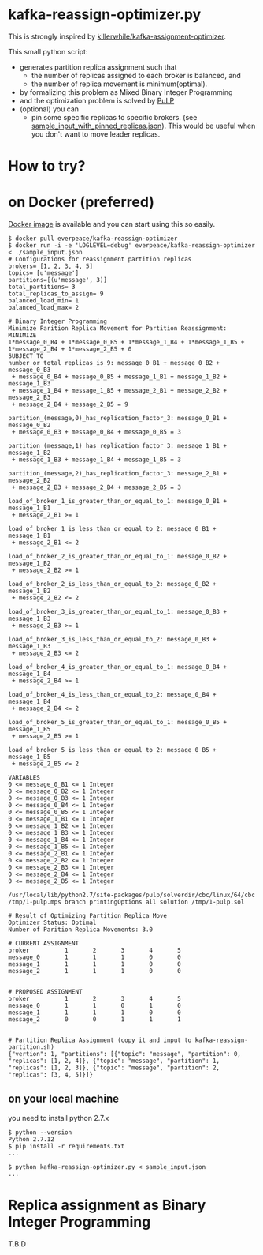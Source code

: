 # kafka-reassign-optimizer.py
This is strongly inspired by [killerwhile/kafka-assignment-optimizer](https://github.com/killerwhile/kafka-assignment-optimizer).

This small python script:

* generates partition replica assignment such that
  * the number of replicas assigned to each broker is balanced, and
  * the number of replica movement is minimum(optimal).
* by formalizing this problem as Mixed Binary Integer Programming
* and the optimization problem is solved by [PuLP](https://pythonhosted.org/PuLP/index.html)
* (optional) you can
  * pin some specific replicas to specific brokers. (see [sample_input_with_pinned_replicas.json](sample_input_with_pinned_replicas.json)).  This would be useful when you don't want to move leader replicas.

# How to try?
# on Docker (preferred)

[Docker image](https://hub.docker.com/r/everpeace/kafka-reassign-optimizer/) is available and you can start using this so easily.

```
$ docker pull everpeace/kafka-reassign-optimizer
$ docker run -i -e 'LOGLEVEL=debug' everpeace/kafka-reassign-optimizer < ./sample_input.json
# Configurations for reassignment partition replicas
brokers= [1, 2, 3, 4, 5]
topics= [u'message']
partitions=[(u'message', 3)]
total_partitions= 3
total_replicas_to_assign= 9
balanced_load_min= 1
balanced_load_max= 2

# Binary Integer Programming
Minimize Parition Replica Movement for Partition Reassignment:
MINIMIZE
1*message_0_B4 + 1*message_0_B5 + 1*message_1_B4 + 1*message_1_B5 + 1*message_2_B4 + 1*message_2_B5 + 0
SUBJECT TO
number_or_total_replicas_is_9: message_0_B1 + message_0_B2 + message_0_B3
 + message_0_B4 + message_0_B5 + message_1_B1 + message_1_B2 + message_1_B3
 + message_1_B4 + message_1_B5 + message_2_B1 + message_2_B2 + message_2_B3
 + message_2_B4 + message_2_B5 = 9

partition_(message,0)_has_replication_factor_3: message_0_B1 + message_0_B2
 + message_0_B3 + message_0_B4 + message_0_B5 = 3

partition_(message,1)_has_replication_factor_3: message_1_B1 + message_1_B2
 + message_1_B3 + message_1_B4 + message_1_B5 = 3

partition_(message,2)_has_replication_factor_3: message_2_B1 + message_2_B2
 + message_2_B3 + message_2_B4 + message_2_B5 = 3

load_of_broker_1_is_greater_than_or_equal_to_1: message_0_B1 + message_1_B1
 + message_2_B1 >= 1

load_of_broker_1_is_less_than_or_equal_to_2: message_0_B1 + message_1_B1
 + message_2_B1 <= 2

load_of_broker_2_is_greater_than_or_equal_to_1: message_0_B2 + message_1_B2
 + message_2_B2 >= 1

load_of_broker_2_is_less_than_or_equal_to_2: message_0_B2 + message_1_B2
 + message_2_B2 <= 2

load_of_broker_3_is_greater_than_or_equal_to_1: message_0_B3 + message_1_B3
 + message_2_B3 >= 1

load_of_broker_3_is_less_than_or_equal_to_2: message_0_B3 + message_1_B3
 + message_2_B3 <= 2

load_of_broker_4_is_greater_than_or_equal_to_1: message_0_B4 + message_1_B4
 + message_2_B4 >= 1

load_of_broker_4_is_less_than_or_equal_to_2: message_0_B4 + message_1_B4
 + message_2_B4 <= 2

load_of_broker_5_is_greater_than_or_equal_to_1: message_0_B5 + message_1_B5
 + message_2_B5 >= 1

load_of_broker_5_is_less_than_or_equal_to_2: message_0_B5 + message_1_B5
 + message_2_B5 <= 2

VARIABLES
0 <= message_0_B1 <= 1 Integer
0 <= message_0_B2 <= 1 Integer
0 <= message_0_B3 <= 1 Integer
0 <= message_0_B4 <= 1 Integer
0 <= message_0_B5 <= 1 Integer
0 <= message_1_B1 <= 1 Integer
0 <= message_1_B2 <= 1 Integer
0 <= message_1_B3 <= 1 Integer
0 <= message_1_B4 <= 1 Integer
0 <= message_1_B5 <= 1 Integer
0 <= message_2_B1 <= 1 Integer
0 <= message_2_B2 <= 1 Integer
0 <= message_2_B3 <= 1 Integer
0 <= message_2_B4 <= 1 Integer
0 <= message_2_B5 <= 1 Integer

/usr/local/lib/python2.7/site-packages/pulp/solverdir/cbc/linux/64/cbc /tmp/1-pulp.mps branch printingOptions all solution /tmp/1-pulp.sol

# Result of Optimizing Partition Replica Move
Optimizer Status: Optimal
Number of Parition Replica Movements: 3.0

# CURRENT ASSIGNMENT
broker          1       2       3       4       5
message_0       1       1       1       0       0
message_1       1       1       1       0       0
message_2       1       1       1       0       0


# PROPOSED ASSIGNMENT
broker          1       2       3       4       5
message_0       1       1       0       1       0
message_1       1       1       1       0       0
message_2       0       0       1       1       1


# Partition Replica Assignment (copy it and input to kafka-reassign-partition.sh)
{"vertion": 1, "partitions": [{"topic": "message", "partition": 0, "replicas": [1, 2, 4]}, {"topic": "message", "partition": 1, "replicas": [1, 2, 3]}, {"topic": "message", "partition": 2, "replicas": [3, 4, 5]}]}
```

## on your local machine
you need to install python 2.7.x
```
$ python --version
Python 2.7.12
$ pip install -r requirements.txt
...

$ python kafka-reassign-optimizer.py < sample_input.json
...
```

# Replica assignment as Binary Integer Programming
T.B.D
